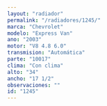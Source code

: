 ```yaml
---
layout: "radiador"
permalink: "/radiadores/1245/"
marca: "Chevrolet"
modelo: "Express Van"
ano: "2003"
motor: "V8 4.8 6.0"
transmision: "Automática"
parte: "10017"
clima: "Con clima"
alto: "34"
ancho: "17 1/2"
observaciones: ""
id: "1245"
---
```


